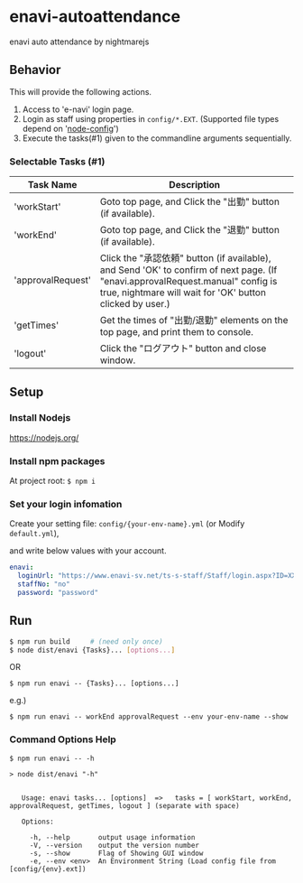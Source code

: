 # enavi-autoattendance
enavi auto attendance by nightmarejs

## Behavior
This will provide the following actions.

1. Access to 'e-navi' login page.
1. Login as staff using properties in `config/*.EXT`. (Supported file types depend on '[node-config](https://github.com/lorenwest/node-config)')
1. Execute the tasks(#1) given to the commandline arguments sequentially.

### Selectable Tasks (#1)

|Task Name|Description|
|---|---|
|'workStart'|Goto top page, and Click the "出勤" button (if available).|
|'workEnd'|Goto top page, and Click the "退勤" button (if available).|
|'approvalRequest'|Click the "承認依頼" button (if available), and Send 'OK' to confirm of next page. (If "enavi.approvalRequest.manual" config is true, nightmare will wait for 'OK' button clicked by user.)|
|'getTimes'|Get the times of "出勤/退勤" elements on the top page, and print them to console.|
|'logout'|Click the "ログアウト" button and close window.|


## Setup

### Install Nodejs
https://nodejs.org/

### Install npm packages
At project root:
`$ npm i`

### Set your login infomation
Create your setting file: `config/{your-env-name}.yml` (or Modify `default.yml`),

 and write below values with your account.

```yaml
enavi:
  loginUrl: "https://www.enavi-sv.net/ts-s-staff/Staff/login.aspx?ID=XXXXXXXXX"
  staffNo: "no"
  password: "password"
```

## Run

```bash
$ npm run build     # (need only once)
$ node dist/enavi {Tasks}... [options...]
```
OR
```shell
$ npm run enavi -- {Tasks}... [options...]
```

e.g.)
```
$ npm run enavi -- workEnd approvalRequest --env your-env-name --show
```

### Command Options Help
`$ npm run enavi -- -h`
```
> node dist/enavi "-h"
 
 
   Usage: enavi tasks... [options]  =>   tasks = [ workStart, workEnd, approvalRequest, getTimes, logout ] (separate with space)
 
   Options:
 
     -h, --help       output usage information
     -V, --version    output the version number
     -s, --show       Flag of Showing GUI window
     -e, --env <env>  An Environment String (Load config file from [config/{env}.ext])
```
